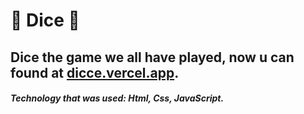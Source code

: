 # 🎲 Dice 🎲

## Dice the game we all have played, now u can found at [dicce.vercel.app](https://dicce.vercel.app/).

##### Technology that was used: Html, Css, JavaScript.